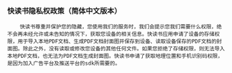 ### 快读书隐私权政策（简体中文版本）

        快读书尊重并保护您的隐藏，您使用我们的服务时，我们会提示您我们需要什么权限，绝不会再未经允许或未告知的情况下，获取您设备的相关信息。快读书应用申请了设备的存储权限，用于导入本地PDF文档、生成PDF文档封面图并保存到设备、读取设备保存的PDF文档的封面图。除此之外，没有读取或修改您设备的其他任何文件。如果您拒绝了存储权限，则无法导入本地PDF文档，也无法为PDF文档生成封面图。快读书申请了获取地理位置和手机识别码权限，是因为加入广告平台及推送平台的sdk所需要的。
